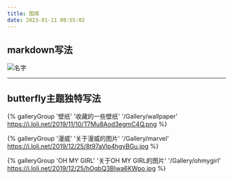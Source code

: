 ```yaml
---
title: 图库
date: 2023-01-11 00:55:02
---
```



## markdown写法

![名字](https://dogefs.s3.ladydaily.com/~/source/wallhaven/full/y8/wallhaven-y8j2zg.png?w=2560&h=1440&fmt=webp)



---

## butterfly主题独特写法

<div class="gallery-group-main">

{% galleryGroup '壁纸' '收藏的一些壁纸' '/Gallery/wallpaper' https://i.loli.net/2019/11/10/T7Mu8Aod3egmC4Q.png %}

{% galleryGroup '漫威' '关于漫威的图片' '/Gallery/marvel' https://i.loli.net/2019/12/25/8t97aVlp4hgyBGu.jpg %}

{% galleryGroup 'OH MY GIRL' '关于OH MY GIRL的图片' '/Gallery/ohmygirl' https://i.loli.net/2019/12/25/hOqbQ3BIwa6KWpo.jpg %}

</div>


